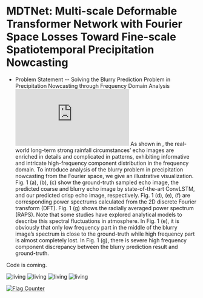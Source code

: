 # MDTNet: Multi-scale Deformable Transformer Network with Fourier Space Losses Toward Fine-scale Spatiotemporal Precipitation Nowcasting
-  Problem Statement
-- Solving the Blurry Prediction Problem in Precipitation Nowcasting through Frequency Domain Analysis
![image](https://github.com/zzcd1/Multi-scale-Deformable-Transformer-Network-with-Fourier-Space-Losses/blob/main/visualizations/fig1.pdf)
As shown in , the real-world long-term strong rainfall circumstances’ echo images are enriched in details and complicated in patterns, exhibiting informative and intricate high-frequency component distribution in the frequency domain. To introduce analysis of the blurry problem in precipitation nowcasting from the Fourier space, we give an illustrative visualization. Fig. 1 (a), (b), (c) show the ground-truth sampled echo image, the predicted coarse and blurry echo image by state-of-the-art ConvLSTM, and our predicted crisp echo image, respectively. Fig. 1 (d), (e), (f) are corresponding power spectrums calculated from the 2D discrete Fourier transform (DFT). Fig. 1 (g) shows the radially averaged power spectrum (RAPS). Note that some studies have explored analytical models to describe this spectral fluctuations in atmosphere. In Fig. 1 (e), it is obviously that only low frequency part in the middle of the blurry image’s spectrum is close to the ground-truth while high frequency part is almost completely lost. In Fig. 1 (g), there is severe high frequency component discrepancy between the blurry prediction result and ground-truth.




Code is coming.

![living](visualizations/38.gif)
![living](visualizations/57.gif)
![living](visualizations/772.gif)
![living](visualizations/988.gif)


<a href="https://info.flagcounter.com/WxS9"><img src="https://s11.flagcounter.com/count2/WxS9/bg_FFFFFF/txt_000000/border_CCCCCC/columns_2/maxflags_10/viewers_0/labels_0/pageviews_0/flags_0/percent_0/" alt="Flag Counter" border="0"></a>
